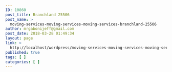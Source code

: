 ```yaml
---
ID: 10860
post_title: Branchland 25506
post_name: >
  moving-services-moving-services-moving-services-branchland-25506
author: mrgabonijeff@gmail.com
post_date: 2018-03-28 01:49:34
layout: page
link: >
  http://localhost/wordpress/moving-services-moving-services-moving-services-branchland-25506/
published: true
tags: [ ]
categories: [ ]
---
```

